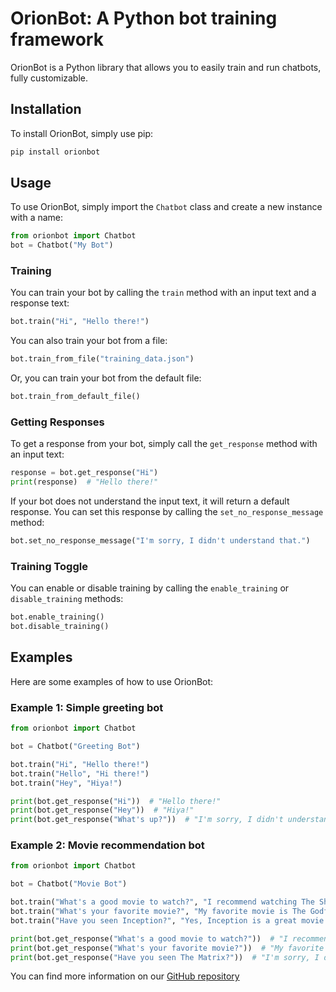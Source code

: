 # OrionBot: A Python bot training framework
OrionBot is a Python library that allows you to easily train and run chatbots, fully customizable.

## Installation
To install OrionBot, simply use pip:
```bash
pip install orionbot
```

## Usage

To use OrionBot, simply import the `Chatbot` class and create a new instance with a name:
```python
from orionbot import Chatbot
bot = Chatbot("My Bot")
```

### Training
You can train your bot by calling the `train` method with an input text and a response text:

```python
bot.train("Hi", "Hello there!")
```

You can also train your bot from a file:
```python
bot.train_from_file("training_data.json")
```

Or, you can train your bot from the default file:
```python
bot.train_from_default_file()
```

### Getting Responses
To get a response from your bot, simply call the `get_response` method with an input text:
```python
response = bot.get_response("Hi")
print(response)  # "Hello there!"
```

If your bot does not understand the input text, it will return a default response. You can set this response by calling the `set_no_response_message` method:

```python
bot.set_no_response_message("I'm sorry, I didn't understand that.")
```

### Training Toggle

You can enable or disable training by calling the `enable_training` or `disable_training` methods:

```python
bot.enable_training()
bot.disable_training()
```

## Examples

Here are some examples of how to use OrionBot:

### Example 1: Simple greeting bot
```python
from orionbot import Chatbot

bot = Chatbot("Greeting Bot")

bot.train("Hi", "Hello there!")
bot.train("Hello", "Hi there!")
bot.train("Hey", "Hiya!")

print(bot.get_response("Hi"))  # "Hello there!"
print(bot.get_response("Hey"))  # "Hiya!"
print(bot.get_response("What's up?"))  # "I'm sorry, I didn't understand that."
```
### Example 2: Movie recommendation bot
```python
from orionbot import Chatbot

bot = Chatbot("Movie Bot")

bot.train("What's a good movie to watch?", "I recommend watching The Shawshank Redemption.")
bot.train("What's your favorite movie?", "My favorite movie is The Godfather.")
bot.train("Have you seen Inception?", "Yes, Inception is a great movie!")

print(bot.get_response("What's a good movie to watch?"))  # "I recommend watching The Shawshank Redemption."
print(bot.get_response("What's your favorite movie?"))  # "My favorite movie is The Godfather."
print(bot.get_response("Have you seen The Matrix?"))  # "I'm sorry, I didn't understand that."
```

You can find more information on our [GitHub repository](https://github.com/LyubomirT/OrionBot)